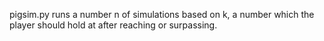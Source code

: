 pigsim.py runs a number n of simulations based on k, a number which the player should hold at after reaching or surpassing.
